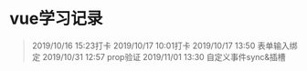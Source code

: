 # vue学习记录

> 2019/10/16 15:23打卡
> 2019/10/17 10:01打卡
> 2019/10/17 13:50 表单输入绑定
> 2019/10/31 12:57 prop验证
> 2019/11/01 13:30 自定义事件sync&插槽